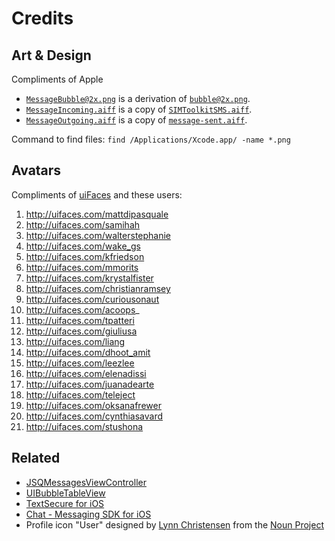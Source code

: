 # Credits

## Art & Design

Compliments of Apple

* [`MessageBubble@2x.png`][1] is a derivation of [`bubble@2x.png`][2].
* [`MessageIncoming.aiff`][3] is a copy of [`SIMToolkitSMS.aiff`][4].
* [`MessageOutgoing.aiff`][5] is a copy of [`message-sent.aiff`][6].

Command to find files: `find /Applications/Xcode.app/ -name *.png`

## Avatars

Compliments of [uiFaces][7] and these users:

1. http://uifaces.com/mattdipasquale
2. http://uifaces.com/samihah
3. http://uifaces.com/walterstephanie
4. http://uifaces.com/wake_gs
5. http://uifaces.com/kfriedson
6. http://uifaces.com/mmorits
7. http://uifaces.com/krystalfister
8. http://uifaces.com/christianramsey
9. http://uifaces.com/curiousonaut
10. http://uifaces.com/acoops_
11. http://uifaces.com/tpatteri
12. http://uifaces.com/giuliusa
13. http://uifaces.com/liang
14. http://uifaces.com/dhoot_amit
15. http://uifaces.com/leezlee
16. http://uifaces.com/elenadissi
17. http://uifaces.com/juanadearte
18. http://uifaces.com/teleject
19. http://uifaces.com/oksanafrewer
20. http://uifaces.com/cynthiasavard
21. http://uifaces.com/stushona

## Related

* [JSQMessagesViewController][8]
* [UIBubbleTableView][9]
* [TextSecure for iOS][10]
* [Chat - Messaging SDK for iOS][11]
* Profile icon "User" designed by <a href="http://www.thenounproject.com/lynnthemac">Lynn Christensen</a> from the <a href="http://www.thenounproject.com">Noun Project</a>



[1]: https://github.com/acani/Chats/raw/master/Chats/Chats/Images.xcassets/MessageBubble.imageset/MessageBubble@2x.png
[2]: file:///Applications/Xcode.app/Contents/Developer/Platforms/iPhoneSimulator.platform/Developer/SDKs/iPhoneSimulator7.1.sdk/System/Library/PrivateFrameworks/ChatKit.framework/bubble@2x.png
[3]: https://github.com/acani/Chats/raw/master/Chats/Chats/Resources/MessageIncoming.aiff
[4]: file:///Applications/Xcode.app//Contents/Developer/Platforms/iPhoneSimulator.platform/Developer/SDKs/iPhoneSimulator7.1.sdk/System/Library/CoreServices/SpringBoard.app/SIMToolkitSMS.aiff
[5]: https://github.com/acani/Chats/raw/master/Chats/Chats/Resources/MessageOutgoing.aiff
[6]: https://github.com/oovoodev/iOS-SDK-Sample/blob/master/ooVooSample/JSMessagesViewController/Resources/Sounds/message-sent.aiff
[7]: http://uifaces.com
[8]: https://github.com/jessesquires/JSQMessagesViewController
[9]: http://alexbarinov.github.io/UIBubbleTableView/
[10]: https://github.com/WhisperSystems/TextSecure-iOS
[11]: http://www.binpress.com/app/chat-messaging-sdk-for-ios/1644

